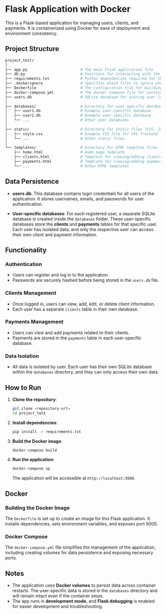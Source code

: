 # Flask Application with Docker

This is a Flask-based application for managing users, clients, and payments. It is containerized using Docker for ease of deployment and environment consistency.

## Project Structure

```bash
project_test/
│
├── app.py                        # The main Flask application file
├── db.py                         # Functions for interacting with the databases
├── requirements.txt              # Python dependencies required for the project
├── .dockerignore                 # Specifies which files to ignore when building Docker image
├── Dockerfile                    # The configuration file for building the Docker image
├── docker-compose.yml            # The Docker Compose file for container orchestration
├── users.db                      # SQLite database for storing user login data
│
├── databases/                    # Directory for user-specific databases (clients and payments data)
│   ├── user1.db                  # Example user-specific database
│   ├── user2.db                  # Example user-specific database
│   └── ...                       # Other user databases
│
├── static/                       # Directory for static files (CSS, JS, images)
│   ├── style.css                 # Example CSS file for the frontend
│   └── ...                       # Other static files
│
└── templates/                    # Directory for HTML template files
    ├── home.html                 # Home page template
    ├── clients.html              # Template for viewing/adding clients
    ├── payments.html             # Template for viewing/adding payments
    └── ...                       # Other HTML templates
```


## Data Persistence

- **users.db**: This database contains login credentials for all users of the application. It stores usernames, emails, and passwords for user authentication.
  
- **User-specific databases**: For each registered user, a separate SQLite database is created inside the `databases` folder. These user-specific databases store the **clients** and **payments** tables for that specific user. Each user has isolated data, and only the respective user can access their own client and payment information.

## Functionality

### Authentication
- Users can register and log in to the application.
- Passwords are securely hashed before being stored in the `users.db` file.

### Clients Management
- Once logged in, users can view, add, edit, or delete client information. 
- Each user has a separate `clients` table in their own database.

### Payments Management
- Users can view and add payments related to their clients. 
- Payments are stored in the `payments` table in each user-specific database.

### Data Isolation
- All data is isolated by user. Each user has their own SQLite database within the `databases` directory, and they can only access their own data.

## How to Run

1. **Clone the repository**:

    ```bash
    git clone <repository-url>
    cd project_test
    ```

2. **Install dependencies**:

    ```bash
    pip install -r requirements.txt
    ```

3. **Build the Docker image**:

    ```bash
    docker-compose build
    ```

4. **Run the application**:

    ```bash
    docker-compose up
    ```

    The application will be accessible at `http://localhost:5000`.

## Docker

### Building the Docker Image

The `Dockerfile` is set up to create an image for this Flask application. It installs dependencies, sets environment variables, and exposes port 5000.

### Docker Compose

The `docker-compose.yml` file simplifies the management of the application, including creating volumes for data persistence and exposing necessary ports.

## Notes

- The application uses **Docker volumes** to persist data across container restarts. The user-specific data is stored in the `databases` directory and will remain intact even if the container stops.
- The app runs in **development mode**, and **Flask debugging** is enabled for easier development and troubleshooting.
